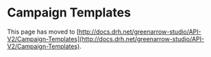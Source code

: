 # Campaign Templates

This page has moved to [http://docs.drh.net/greenarrow-studio/API-V2/Campaign-Templates](http://docs.drh.net/greenarrow-studio/API-V2/Campaign-Templates).

